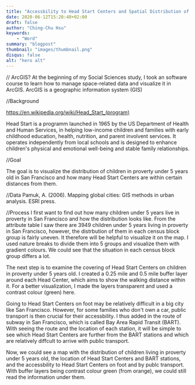 ```yaml
---
title: "Accessbility to Head Start Centers and Spatial Distribution of Poor Children in San Francisco"
date: 2020-06-12T15:20:40+02:00
draft: false
author: "Ching-Chu Hsu"
keywords:
    - "Word"
summary: "blogpost"
thumbnail: "images/thumbnail.png"
disqus: false
alt: "hero alt"
---
```


// ArcGIS?
At the beginning of my Social Sciences study, I took an software course to learn how to manage space-related data and visualize it in ArcGIS. ArcGIS is a geographic information system (GIS)

//Background 

https://en.wikipedia.org/wiki/Head_Start_(program)

Head Start is a programm launched in 1965 by the US Department of Health and Human Services, in helping low-income children and families with early childhood education, health, nutrition, and parent involvent services. It operates independently from local schools and is designed to enhance children's physical and emotional well-being and stable family relationships.

//Goal

The goal is to visualize the distribution of children in proverty under 5 years old in San Francisco and how many Head Start Centers are within certain distances from them.


//Data
 Pamuk, A. (2006). Mapping global cities: GIS methods in urban analysis. ESRI press.

//Process
I first want to find out how many children under 5 years live in proverty in San Francisco and how the distribution looks like. From the attribute table I saw there are 3949 children under 5 years living in proverty in  San Francisco, however, the distrbution of them in each census block group is fairly uneven. It therefore will be helpful to visualize it on the map. I used nature breaks to divide them into 5 groups and visualize them with gradient colours. We could see that the situation in each census block group differs a lot.

The next step is to examine the covering of Head Start Centers on children in proverty under 5 years old. I created a 0.25 mile and 0.5 mile buffer layer around each Head Center, which aims to show the walking distance within it. For a better visualization, I made the layers transparent and used a contrast colour (green) here.

Going to Head Start Centers on foot may be relatively difficult in a big city like San Francisco. However, for some families who don't own a car, public transport is then crucial for their accessbility. I thus added in the route of subway in San Francisco, which is called Bay Area Rapid Transit (BART). With seeing the route and the location of each station, it will be simple to see which Head Start Centers are further from the BART stations and which are relatively diffcult to arrive with public transport.

Now, we could see a map with the distribution of children living in proverty under 5 years old, the location of Head Start Centers and BART stations, and the accessbility to Head Start Centers on foot and by publc transport. With buffer layers being contrast colour green (from orange), we could still read the information under them. 

